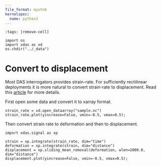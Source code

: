 ```yaml
---
file_format: mystnb
kernelspec:
  name: python3
---
```


```{code-cell}
:tags: [remove-cell]

import os
import xdas as xd
os.chdir("../_data")
```

# Convert to displacement

Most DAS interrogators provides strain-rate. For sufficiently rectilinear deployments 
it is more natural to convert strain-rate to displacement. Read this [article][REF] for 
more details.

First open some data and convert it to xarray format.

```{code-cell} 
strain_rate = xd.open_dataarray("sample.nc")
strain_rate.plot(yincrease=False, vmin=-0.5, vmax=0.5);
```

Then convert strain rate to deformation and then to displacement.

```{code-cell} 
import xdas.signal as xp

strain = xp.integrate(strain_rate, dim="time")
deformation = xp.integrate(strain, dim="distance")
displacement = xp.sliding_mean_removal(deformation, wlen=2000.0, dim="distance")
displacement.plot(yincrease=False, vmin=-0.5, vmax=0.5);
```

[REF]: <https://doi.org/10.31223/X5ZD3C>